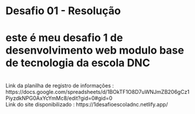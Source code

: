 # Desafio 01 - Resolução
<h1>este é meu desafio 1 de desenvolvimento web modulo base de tecnologia da escola DNC</h1> <br>
Link da planilha de registro de informações : https://docs.google.com/spreadsheets/d/1BOkTF1O8D7uWNJmZB206gCz1PiyzdkNPG0AxYcYmMc8/edit?gid=0#gid=0 <br>
Link do site disponibilizado : https://1desafioescoladnc.netlify.app/

